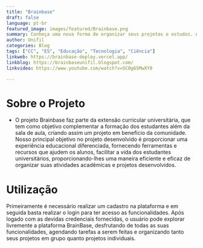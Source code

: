 ```yaml
---
title: "Brainbase"
draft: false
language: pt-br
featured_image: images/featured/Brainbase.png 
summary: Conheça uma nova forma de organizar seus projetos e estudos. Acesse já o Brainbase!
author: Unifil
categories: Blog
tags: ["CC", "ES", "Educação", "Tecnologia", "Ciência"] 
linkweb: https://brainbase-deploy.vercel.app/
linkblog: https://brainbaseunifil.blogspot.com/
linkvideo: https://www.youtube.com/watch?v=5C0g65MwXY0

---
```



# **Sobre o Projeto** 

  - O projeto Brainbase faz parte da extensão curricular universitária, que tem como objetivo complementar a formação dos estudantes além da sala de aula, criando assim um projeto em benefício da comunidade. Nosso principal objetivo no projeto desenvolvido é proporcionar uma experiência educacional diferenciada, fornecendo ferramentas e recursos que ajudem os alunos, facilitar a vida dos estudantes universitários, proporcionando-lhes uma maneira eficiente e eficaz de organizar suas atividades acadêmicas e projetos desenvolvidos.



#  **Utilização** 
  Primeiramente é necessário realizar um cadastro na plataforma e em seguida basta realizar o login para ter acesso as funcionalidades.
  Após logado com as devidas credenciais fornecidas, o usuário pode explorar livremente a plataforma BrainBase, desfrutando de todas as suas funcionalidades, agendando tarefas a serem feitas e organizando tanto seus projetos em grupo quanto projetos individuais.


